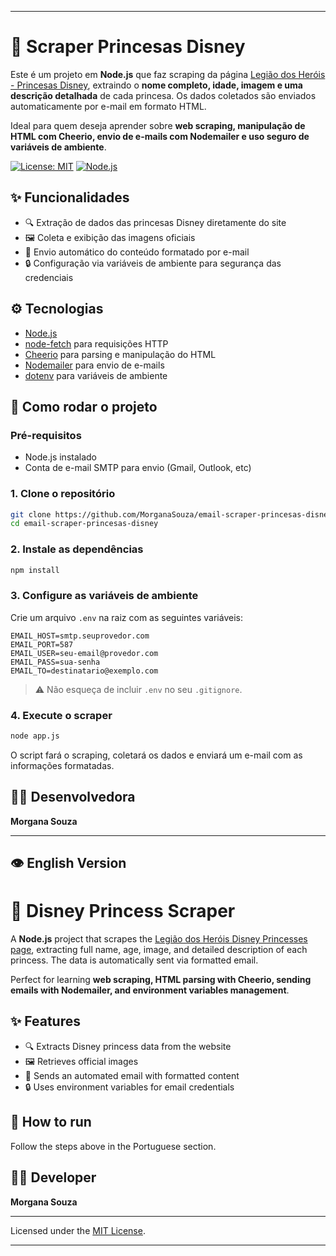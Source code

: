 
---

# 👑 Scraper Princesas Disney

Este é um projeto em **Node.js** que faz scraping da página [Legião dos Heróis - Princesas Disney](https://www.legiaodosherois.com.br/2021/princesas-disney-todas-ordem.html), extraindo o **nome completo, idade, imagem e uma descrição detalhada** de cada princesa. Os dados coletados são enviados automaticamente por e-mail em formato HTML.

Ideal para quem deseja aprender sobre **web scraping, manipulação de HTML com Cheerio, envio de e-mails com Nodemailer e uso seguro de variáveis de ambiente**.

[![License: MIT](https://img.shields.io/badge/License-MIT-yellow.svg)](https://opensource.org/licenses/MIT)
[![Node.js](https://img.shields.io/badge/Made%20with-Node.js-339933.svg?style=flat\&logo=node.js\&logoColor=white)](https://nodejs.org/)

## ✨ Funcionalidades

* 🔍 Extração de dados das princesas Disney diretamente do site
* 🖼️ Coleta e exibição das imagens oficiais
* 📧 Envio automático do conteúdo formatado por e-mail
* 🔒 Configuração via variáveis de ambiente para segurança das credenciais

## ⚙️ Tecnologias

* [Node.js](https://nodejs.org/)
* [node-fetch](https://www.npmjs.com/package/node-fetch) para requisições HTTP
* [Cheerio](https://cheerio.js.org/) para parsing e manipulação do HTML
* [Nodemailer](https://nodemailer.com/about/) para envio de e-mails
* [dotenv](https://www.npmjs.com/package/dotenv) para variáveis de ambiente

## 🚀 Como rodar o projeto

### Pré-requisitos

* Node.js instalado
* Conta de e-mail SMTP para envio (Gmail, Outlook, etc)

### 1. Clone o repositório

```bash
git clone https://github.com/MorganaSouza/email-scraper-princesas-disney.git
cd email-scraper-princesas-disney
```

### 2. Instale as dependências

```bash
npm install
```

### 3. Configure as variáveis de ambiente

Crie um arquivo `.env` na raiz com as seguintes variáveis:

```
EMAIL_HOST=smtp.seuprovedor.com
EMAIL_PORT=587
EMAIL_USER=seu-email@provedor.com
EMAIL_PASS=sua-senha
EMAIL_TO=destinatario@exemplo.com
```

> ⚠️ Não esqueça de incluir `.env` no seu `.gitignore`.

### 4. Execute o scraper

```bash
node app.js
```

O script fará o scraping, coletará os dados e enviará um e-mail com as informações formatadas.

## 👩‍💻 Desenvolvedora

**Morgana Souza**

---

## 👁️ English Version

# 👑 Disney Princess Scraper

A **Node.js** project that scrapes the [Legião dos Heróis Disney Princesses page](https://www.legiaodosherois.com.br/2021/princesas-disney-todas-ordem.html), extracting full name, age, image, and detailed description of each princess. The data is automatically sent via formatted email.

Perfect for learning **web scraping, HTML parsing with Cheerio, sending emails with Nodemailer, and environment variables management**.

## ✨ Features

* 🔍 Extracts Disney princess data from the website
* 🖼️ Retrieves official images
* 📧 Sends an automated email with formatted content
* 🔒 Uses environment variables for email credentials

## 🚀 How to run

Follow the steps above in the Portuguese section.

## 👩‍💻 Developer

**Morgana Souza**

---

Licensed under the [MIT License](https://opensource.org/licenses/MIT).

---
